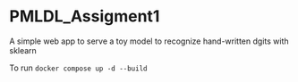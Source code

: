 # PMLDL_Assigment1

A simple web app to serve a toy model to recognize hand-written dgits with sklearn

To run `docker compose up -d --build`
